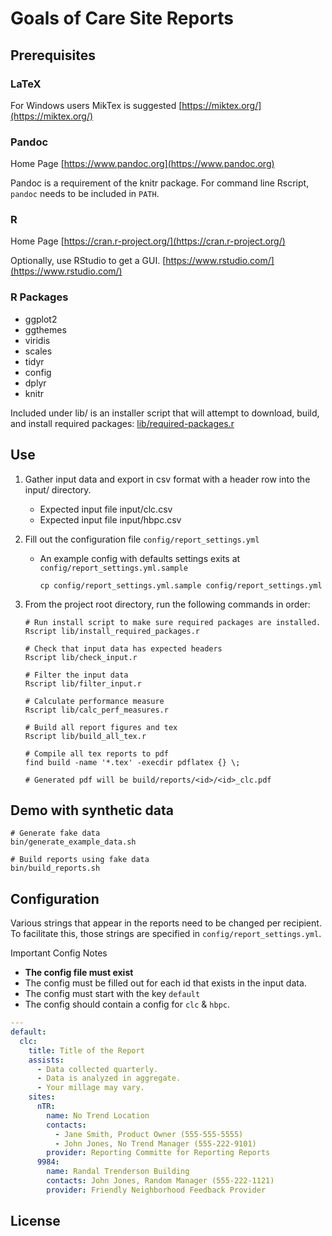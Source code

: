 # Goals of Care Site Reports

## Prerequisites

### LaTeX
For Windows users MikTex is suggested [https://miktex.org/](https://miktex.org/)

### Pandoc
Home Page [https://www.pandoc.org](https://www.pandoc.org)

Pandoc is a requirement of the knitr package.  For command line Rscript, `pandoc` needs to be included in `PATH`.

### R
Home Page [https://cran.r-project.org/](https://cran.r-project.org/)

Optionally, use RStudio to get a GUI. [https://www.rstudio.com/](https://www.rstudio.com/)

### R Packages
* ggplot2
* ggthemes
* viridis
* scales
* tidyr
* config
* dplyr
* knitr

Included under lib/ is an installer script that will attempt to download, build, and install required packages: [lib/required-packages.r](lib/required-packages.r)

## Use

1. Gather input data and export in csv format with a header row into the input/ directory.
    * Expected input file input/clc.csv
    * Expected input file input/hbpc.csv

1. Fill out the configuration file `config/report_settings.yml`
    * An example config with defaults settings exits at `config/report_settings.yml.sample`
      ```console
      cp config/report_settings.yml.sample config/report_settings.yml
      ```

1. From the project root directory, run the following commands in order:
    ```console
    # Run install script to make sure required packages are installed.
    Rscript lib/install_required_packages.r

    # Check that input data has expected headers
    Rscript lib/check_input.r

    # Filter the input data
    Rscript lib/filter_input.r

    # Calculate performance measure
    Rscript lib/calc_perf_measures.r

    # Build all report figures and tex
    Rscript lib/build_all_tex.r

    # Compile all tex reports to pdf
    find build -name '*.tex' -execdir pdflatex {} \;

    # Generated pdf will be build/reports/<id>/<id>_clc.pdf
    ```
## Demo with synthetic data
```console
# Generate fake data
bin/generate_example_data.sh

# Build reports using fake data
bin/build_reports.sh
```

## Configuration
Various strings that appear in the reports need to be changed per recipient.
To facilitate this, those strings are specified in `config/report_settings.yml`.

Important Config Notes
- **The config file must exist**
- The config must be filled out for each id that exists in the input data.
- The config must start with the key `default`
- The config should contain a config for `clc` & `hbpc`.

```yaml
---
default:
  clc:
    title: Title of the Report
    assists:
      - Data collected quarterly.
      - Data is analyzed in aggregate.
      - Your millage may vary.
    sites:
      nTR:
        name: No Trend Location
        contacts:
          - Jane Smith, Product Owner (555-555-5555)
          - John Jones, No Trend Manager (555-222-9101)
        provider: Reporting Committe for Reporting Reports
      9984: 
        name: Randal Trenderson Building
        contacts: John Jones, Random Manager (555-222-1121)
        provider: Friendly Neighborhood Feedback Provider
```

## License
